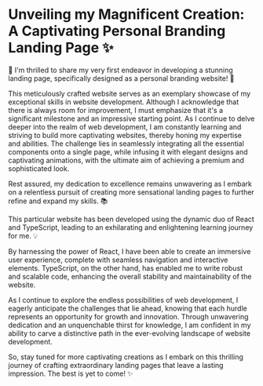 # Unveiling my Magnificent Creation: A Captivating Personal Branding Landing Page ✨

🚀 I'm thrilled to share my very first endeavor in developing a stunning landing page, specifically designed as a personal branding website! 🎉

This meticulously crafted website serves as an exemplary showcase of my exceptional skills in website development. Although I acknowledge that there is always room for improvement, I must emphasize that it's a significant milestone and an impressive starting point. As I continue to delve deeper into the realm of web development, I am constantly learning and striving to build more captivating websites, thereby honing my expertise and abilities. The challenge lies in seamlessly integrating all the essential components onto a single page, while infusing it with elegant designs and captivating animations, with the ultimate aim of achieving a premium and sophisticated look.

Rest assured, my dedication to excellence remains unwavering as I embark on a relentless pursuit of creating more sensational landing pages to further refine and expand my skills. 📚

This particular website has been developed using the dynamic duo of React and TypeScript, leading to an exhilarating and enlightening learning journey for me. 💡

By harnessing the power of React, I have been able to create an immersive user experience, complete with seamless navigation and interactive elements. TypeScript, on the other hand, has enabled me to write robust and scalable code, enhancing the overall stability and maintainability of the website.

As I continue to explore the endless possibilities of web development, I eagerly anticipate the challenges that lie ahead, knowing that each hurdle represents an opportunity for growth and innovation. Through unwavering dedication and an unquenchable thirst for knowledge, I am confident in my ability to carve a distinctive path in the ever-evolving landscape of website development.

So, stay tuned for more captivating creations as I embark on this thrilling journey of crafting extraordinary landing pages that leave a lasting impression. The best is yet to come! ✨

